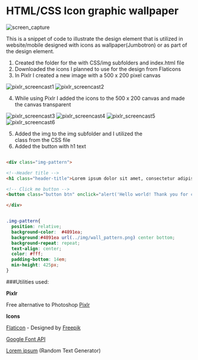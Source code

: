 # HTML/CSS Icon graphic wallpaper

![screen_capture](https://cloud.githubusercontent.com/assets/11635523/14069745/6cafde52-f463-11e5-9f60-a69f3519b23c.png)



This is a snippet of code to illustrate the design
element that is utilized in website/mobile designed with icons as wallpaper(Jumbotron) or as part of the design element.

1. Created the folder for the with CSS/img subfolders and index.html file
2. Downloaded the icons I planned to use for the design from Flaticons
3. In Pixlr I created a new image with a 500 x 200 pixel canvas


![pixlr_screencast1](https://cloud.githubusercontent.com/assets/11635523/14069760/a90601b0-f463-11e5-8686-9bf1b8f909b3.png)
![pixlr_screencast2](https://cloud.githubusercontent.com/assets/11635523/14069762/ac3197aa-f463-11e5-8d6c-56d3c5e56278.png)

4. While using Pixlr  I added the icons to the 500 x 200 canvas and made the canvas transparent


![pixlr_screencast3](https://cloud.githubusercontent.com/assets/11635523/14069786/f51dc5c4-f463-11e5-840e-eb1870d7ef10.png)
![pixlr_screencast4](https://cloud.githubusercontent.com/assets/11635523/14069785/f51d1f3e-f463-11e5-8ac2-401d0a10cc6f.png)
![pixlr_screencast5](https://cloud.githubusercontent.com/assets/11635523/14069784/f51d44e6-f463-11e5-8428-7a59bf9ad0fa.png)
![pixlr_screencast6](https://cloud.githubusercontent.com/assets/11635523/14069787/f51df6de-f463-11e5-86e7-3f8bf8e97af1.png)

5. Added the img to the img subfolder and I utilized the <div class="img-pattern"> class from the CSS file
6. Added the button with h1 text

```html

<div class="img-pattern">

<!--Header title -->
<h1 class="header-title">Lorem ipsum dolor sit amet, consectetur adipiscing elit.</h1>

<!-- Click me button -->
<button class="button btn" onclick="alert('Hello world! Thank you for clicking on me')">Click Me</button>

</div>

```


```css

.img-pattern{
  position: relative;
  background-color:  #4891ea;
  background:#4891ea url(../img/wall_pattern.png) center bottom;
  background-repeat: repeat;
  text-align: center;
  color: #fff;
  padding-bottom: 14em;
  min-height: 425px;
}

```





###Utilities used:

**Pixlr**

Free alternative to Photoshop  [Pixlr]( https://pixlr.com/editor/)

**Icons**

[Flaticon](http://www.flaticon.com/) - Designed by [Freepik](http://www.freepik.com/)

[Google Font API ](https://www.google.com/fonts)

[Lorem ipsum](http://www.lipsum.com/feed/html) (Random Text Generator)


